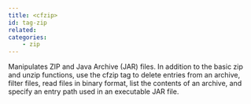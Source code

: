 ```yaml
---
title: <cfzip>
id: tag-zip
related:
categories:
    - zip
---
```


Manipulates ZIP and Java Archive (JAR) files.
		In addition to the basic zip and unzip functions, use the cfzip tag to delete entries from an archive, filter files,
		read files in binary format, list the contents of an archive, and specify an entry path used in an executable JAR file.
